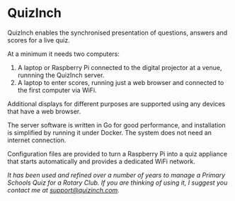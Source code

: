 # QuizInch
QuizInch enables the synchronised presentation of questions, answers and scores for a live quiz. 

At a minimum it needs two computers:
1. A laptop or Raspberry Pi connected to the digital projector at a venue, runnning the QuizInch server.
1. A laptop to enter scores, running just a web browser and connected to the first computer via WiFi.

Additional displays for different purposes are supported using any devices that have a web browser.  

The server software is written in Go for good performance, and installation is simplified by running it under Docker.
The system does not need an internet connection.

Configuration files are provided to turn a Raspberry Pi into a quiz appliance that starts automatically and provides a dedicated WiFi network. 

_It has been used and refined over a number of years to manage a Primary Schools Quiz for a Rotary Club. If you are thinking of using it, I suggest you contact me at support@quizinch.com._
